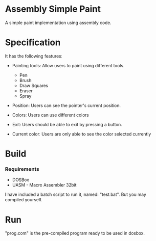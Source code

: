 # Assembly Simple Paint
A simple paint implementation using assembly code.

# Specification
It has the following features:

* Painting tools: Allow users to paint using different tools.
    - Pen
    - Brush
    - Draw Squares
    - Eraser
    - Spray

* Position: Users can see the pointer's current position.

* Colors: Users can use different colors

* Exit: Users should be able to exit by pressing a button.

* Current color: Users are only able to see the color selected currently



# Build
### Requirements  
* DOSBox
* UASM - Macro Assembler 32bit

I have included a batch script to run it, named: "test.bat". But you may compiled yourself.

# Run
"prog.com" is the pre-compiled program ready to be used in dosbox.
    